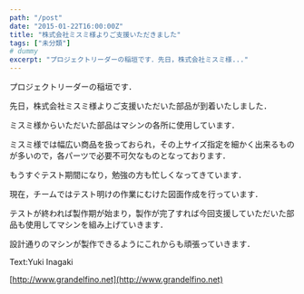 ```yaml
---
path: "/post"
date: "2015-01-22T16:00:00Z"
title: "株式会社ミスミ様よりご支援いただきました"
tags: ["未分類"]
# dummy
excerpt: "プロジェクトリーダーの稲垣です．先日，株式会社ミスミ様..."
---
```




[](22-1.jpg)

プロジェクトリーダーの稲垣です．

先日，株式会社ミスミ様よりご支援いただいた部品が到着いたしました．

ミスミ様からいただいた部品はマシンの各所に使用しています．

ミスミ様では幅広い商品を扱っておられ，その上サイズ指定を細かく出来るものが多いので，各パーツで必要不可欠なものとなっております．

もうすぐテスト期間になり，勉強の方も忙しくなってきています．

現在，チームではテスト明けの作業にむけた図面作成を行っています．

テストが終われば製作期が始まり，製作が完了すれば今回支援していただいた部品も使用してマシンを組み上げていきます．

設計通りのマシンが製作できるようにこれからも頑張っていきます．

Text:Yuki Inagaki

[http://www.grandelfino.net](http://www.grandelfino.net)


